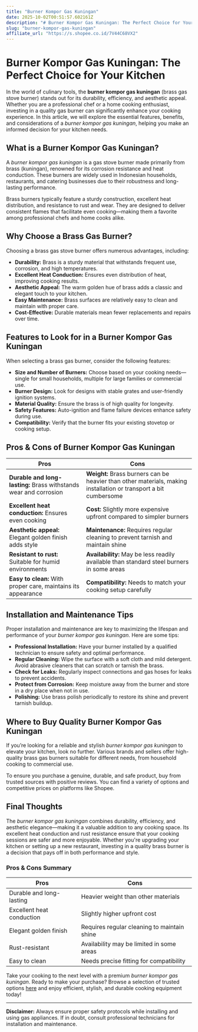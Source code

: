 ```yaml
---
title: "Burner Kompor Gas Kuningan"
date: 2025-10-02T00:51:57.602161Z
description: "# Burner Kompor Gas Kuningan: The Perfect Choice for Your Kitchen..."
slug: "burner-kompor-gas-kuningan"
affiliate_url: "https://s.shopee.co.id/7V44C68VX2"
---
```

# Burner Kompor Gas Kuningan: The Perfect Choice for Your Kitchen

In the world of culinary tools, the **burner kompor gas kuningan** (brass gas stove burner) stands out for its durability, efficiency, and aesthetic appeal. Whether you are a professional chef or a home cooking enthusiast, investing in a quality gas burner can significantly enhance your cooking experience. In this article, we will explore the essential features, benefits, and considerations of a *burner kompor gas kuningan*, helping you make an informed decision for your kitchen needs.

## What is a Burner Kompor Gas Kuningan?

A *burner kompor gas kuningan* is a gas stove burner made primarily from brass (kuningan), renowned for its corrosion resistance and heat conduction. These burners are widely used in Indonesian households, restaurants, and catering businesses due to their robustness and long-lasting performance.

Brass burners typically feature a sturdy construction, excellent heat distribution, and resistance to rust and wear. They are designed to deliver consistent flames that facilitate even cooking—making them a favorite among professional chefs and home cooks alike.

## Why Choose a Brass Gas Burner?

Choosing a brass gas stove burner offers numerous advantages, including:

- **Durability:** Brass is a sturdy material that withstands frequent use, corrosion, and high temperatures.
- **Excellent Heat Conduction:** Ensures even distribution of heat, improving cooking results.
- **Aesthetic Appeal:** The warm golden hue of brass adds a classic and elegant touch to your kitchen.
- **Easy Maintenance:** Brass surfaces are relatively easy to clean and maintain with proper care.
- **Cost-Effective:** Durable materials mean fewer replacements and repairs over time.

## Features to Look for in a Burner Kompor Gas Kuningan

When selecting a brass gas burner, consider the following features:

- **Size and Number of Burners:** Choose based on your cooking needs—single for small households, multiple for large families or commercial use.
- **Burner Design:** Look for designs with stable grates and user-friendly ignition systems.
- **Material Quality:** Ensure the brass is of high quality for longevity.
- **Safety Features:** Auto-ignition and flame failure devices enhance safety during use.
- **Compatibility:** Verify that the burner fits your existing stovetop or cooking setup.

## Pros & Cons of Burner Kompor Gas Kuningan

| **Pros**                                           | **Cons**                                                 |
|-----------------------------------------------------|----------------------------------------------------------|
| **Durable and long-lasting:** Brass withstands wear and corrosion | **Weight:** Brass burners can be heavier than other materials, making installation or transport a bit cumbersome |
| **Excellent heat conduction:** Ensures even cooking | **Cost:** Slightly more expensive upfront compared to simpler burners |
| **Aesthetic appeal:** Elegant golden finish adds style | **Maintenance:** Requires regular cleaning to prevent tarnish and maintain shine |
| **Resistant to rust:** Suitable for humid environments | **Availability:** May be less readily available than standard steel burners in some areas |
| **Easy to clean:** With proper care, maintains its appearance | **Compatibility:** Needs to match your cooking setup carefully |

## Installation and Maintenance Tips

Proper installation and maintenance are key to maximizing the lifespan and performance of your *burner kompor gas kuningan*. Here are some tips:

- **Professional Installation:** Have your burner installed by a qualified technician to ensure safety and optimal performance.
- **Regular Cleaning:** Wipe the surface with a soft cloth and mild detergent. Avoid abrasive cleaners that can scratch or tarnish the brass.
- **Check for Leaks:** Regularly inspect connections and gas hoses for leaks to prevent accidents.
- **Protect from Corrosion:** Keep moisture away from the burner and store in a dry place when not in use.
- **Polishing:** Use brass polish periodically to restore its shine and prevent tarnish buildup.

## Where to Buy Quality Burner Kompor Gas Kuningan

If you’re looking for a reliable and stylish *burner kompor gas kuningan* to elevate your kitchen, look no further. Various brands and sellers offer high-quality brass gas burners suitable for different needs, from household cooking to commercial use.

To ensure you purchase a genuine, durable, and safe product, buy from trusted sources with positive reviews. You can find a variety of options and competitive prices on platforms like Shopee.

## Final Thoughts

The *burner kompor gas kuningan* combines durability, efficiency, and aesthetic elegance—making it a valuable addition to any cooking space. Its excellent heat conduction and rust resistance ensure that your cooking sessions are safer and more enjoyable. Whether you're upgrading your kitchen or setting up a new restaurant, investing in a quality brass burner is a decision that pays off in both performance and style.

### Pros & Cons Summary

| **Pros**                                           | **Cons**                                                 |
|-----------------------------------------------------|----------------------------------------------------------|
| Durable and long-lasting                          | Heavier weight than other materials                     |
| Excellent heat conduction                          | Slightly higher upfront cost                            |
| Elegant golden finish                              | Requires regular cleaning to maintain shine           |
| Rust-resistant                                     | Availability may be limited in some areas             |
| Easy to clean                                      | Needs precise fitting for compatibility               |

Take your cooking to the next level with a premium *burner kompor gas kuningan*. Ready to make your purchase? Browse a selection of trusted options [here](https://s.shopee.co.id/7V44C68VX2) and enjoy efficient, stylish, and durable cooking equipment today!

---

**Disclaimer:** Always ensure proper safety protocols while installing and using gas appliances. If in doubt, consult professional technicians for installation and maintenance.